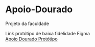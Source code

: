 # Apoio-Dourado
Projeto da faculdade

Link protótipo de baixa fidelidade Figma  
[Apoio Dourado Protótipo](https://www.figma.com/file/APYD9b3G9tj0zfsRXQToOw/Apoio-dourado?type=design&node-id=0%3A1&mode=design&t=bSKnTuOTf8A7wzZe-1)
